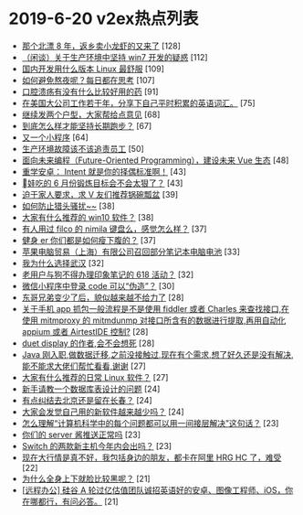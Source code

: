 # 2019-6-20 v2ex热点列表

+ [那个北漂 8 年，返乡卖小龙虾的又来了](https://www.v2ex.com/t/575735#reply128) [128]
+ [（闲谈）关于生产环境中坚持 win7 开发的疑惑](https://www.v2ex.com/t/575720#reply112) [112]
+ [国内开发用什么版本 Linux 最舒服](https://www.v2ex.com/t/575779#reply109) [109]
+ [如何避免熬夜呢？每日都在思考](https://www.v2ex.com/t/575708#reply107) [107]
+ [口腔溃疡有没有什么比较好用的药](https://www.v2ex.com/t/575744#reply91) [91]
+ [在美国大公司工作若干年，分享下自己平时积累的英语词汇。](https://www.v2ex.com/t/575682#reply75) [75]
+ [继续发两个户型，大家帮给点意见](https://www.v2ex.com/t/575748#reply68) [68]
+ [到底怎么样才能坚持长期跑步？](https://www.v2ex.com/t/575858#reply67) [67]
+ [又一个小程序](https://www.v2ex.com/t/575701#reply64) [64]
+ [生产环境故障该不该追责员工](https://www.v2ex.com/t/575828#reply50) [50]
+ [面向未来编程（Future-Oriented Programming），建设未来 Vue 生态](https://www.v2ex.com/t/575788#reply48) [48]
+ [重学安卓： Intent 就是你的择偶标准啊！](https://www.v2ex.com/t/575800#reply43) [43]
+ [娃吃的 6 月份锻炼目标会不会太狠了？](https://www.v2ex.com/t/575684#reply43) [43]
+ [迫于家人要求，求 V 友们推荐锅碗瓢盆](https://www.v2ex.com/t/575680#reply39) [39]
+ [如何防止猎头骚扰~~](https://www.v2ex.com/t/575819#reply38) [38]
+ [大家有什么推荐的 win10 软件？](https://www.v2ex.com/t/575695#reply38) [38]
+ [有人用过 filco 的 nimila 键盘么，感觉怎么样？](https://www.v2ex.com/t/575756#reply37) [37]
+ [健身 er 你们都是如何瘦下腹的？](https://www.v2ex.com/t/575724#reply37) [37]
+ [苹果电脑贸易（上海）有限公司召回部分笔记本电脑电池](https://www.v2ex.com/t/575945#reply33) [33]
+ [我为什么选择武汉](https://www.v2ex.com/t/575785#reply32) [32]
+ [老用户与狗不得办理印象笔记的 618 活动？](https://www.v2ex.com/t/575714#reply32) [32]
+ [微信小程序中登录 code 可以“伪造”？](https://www.v2ex.com/t/575679#reply30) [30]
+ [东哥兄弟变少了后，貌似越来越不给力了](https://www.v2ex.com/t/575811#reply28) [28]
+ [关于手机 app 抓包一般流程是不是使用 fiddler 或者 Charles 来查找接口,在使用 mitmproxy 的 mitmdunmp 对接口所含有的数据进行提取,再用自动化 appium 或者 AirtestIDE 控制?](https://www.v2ex.com/t/575731#reply28) [28]
+ [duet display 的作者,会不会想死](https://www.v2ex.com/t/575740#reply28) [28]
+ [Java 刚入职,做数据迁移,之前没接触过,现在有个需求,想了好久还是没有解决,能不能求大佬们帮忙看看,谢谢](https://www.v2ex.com/t/575757#reply27) [27]
+ [大家有什么推荐的日常 Linux 软件？](https://www.v2ex.com/t/575901#reply27) [27]
+ [新手请教一个数据库表设计的问题](https://www.v2ex.com/t/575775#reply24) [24]
+ [有点纠结去北京还是留在长春？](https://www.v2ex.com/t/575872#reply24) [24]
+ [大家会发觉自己用的新软件越来越少吗？](https://www.v2ex.com/t/575878#reply24) [24]
+ [怎么理解“计算机科学中的每个问题都可以用一间接层解决”这句话？](https://www.v2ex.com/t/575879#reply23) [23]
+ [你们的 server 酱推送正常吗](https://www.v2ex.com/t/575885#reply23) [23]
+ [Switch 的两款新主机今年内会出吗？](https://www.v2ex.com/t/575704#reply23) [23]
+ [现在大行情是真不好，我包括身边的朋友，都卡在阿里 HRG HC 了，难受](https://www.v2ex.com/t/575743#reply22) [22]
+ [为什么全身上下就脸比较黑呢？](https://www.v2ex.com/t/575789#reply21) [21]
+ [[远程办公] 硅谷 A 轮过亿估值团队诚招英语好的安卓、图像工程师、iOS，你在哪都行，有问必答。](https://www.v2ex.com/t/575816#reply21) [21]
